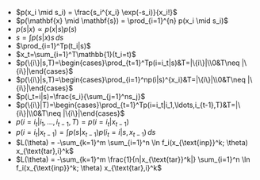 
- $p(x_i \mid s_i) = \frac{s_i^{x_i} \exp(-s_i)}{x_i!}$
- $p(\mathbf{x} \mid \mathbf{s}) = \prod_{i=1}^{n} p(x_i \mid s_i)$
- $p(s|x) \propto p(x|s) p(s)$
- $s=\int p(s|x)s\,ds$
- $\prod_{i=1}^Tp(t_i|s)$
- $x_t=\sum_{i=1}^T\mathbb{1}(t_i=t)$
- $p(\{i\}|s,T)=\begin{cases}\prod_{t=1}^Tp(i=i_t|s)&T=|\{i\}|\\0&T\neq |\{i\}|\end{cases}$
- $p(\{i\}|s,T)=\begin{cases}\prod_{i=1}^np(i|s)^{x_i}&T=|\{i\}|\\0&T\neq |\{i\}|\end{cases}$
- $p(i_t=i|s)=\frac{s_i}{\sum_{j=1}^ns_j}$
- $p(\{i\}|T)=\begin{cases}\prod_{t=1}^Tp(i=i_t|i_1,\ldots,i_{t-1},T)&T=|\{i\}|\\0&T\neq |\{i\}|\end{cases}$
- $p(i = i_t|i_1, \ldots, i_{t-1}, T) = p(i = i_t|x_{t-1})$
- $p(i = i_t|x_{t-1}) = \int p(s|x_{t-1})p(i_t = i|s, x_{t-1}) \, ds$
- $L(\theta) = -\sum_{k=1}^m \sum_{i=1}^n \ln f_i(x_{\text{inp}}^k; \theta) x_{\text{tar},i}^k$
- $L(\theta) = -\sum_{k=1}^m \frac{1}{n|x_{\text{tar}}^k|} \sum_{i=1}^n \ln f_i(x_{\text{inp}}^k; \theta) x_{\text{tar},i}^k$
